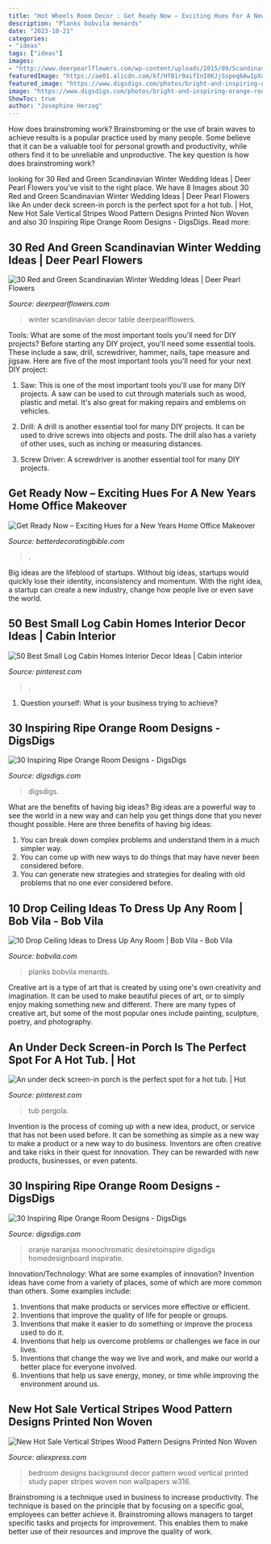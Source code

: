 ```yaml
---
title: "Hot Wheels Room Decor : Get Ready Now – Exciting Hues For A New Years Home Office Makeover"
description: "Planks bobvila menards"
date: "2023-10-21"
categories:
- "ideas"
tags: ["ideas"]
images:
- "http://www.deerpearlflowers.com/wp-content/uploads/2015/09/Scandinavian-winter-wedding-decor-ideas.jpg"
featuredImage: "https://ae01.alicdn.com/kf/HTB1r0aifInI8KJjSspeq6AwIpXaf/New-Hot-Sale-Vertical-Stripes-Wood-Pattern-Designs-Printed-Non-Woven-Wallpaper-Bedroom-Study-Background-Decor.jpg"
featured_image: "https://www.digsdigs.com/photos/bright-and-inspiring-orange-room-designs-21.jpg"
image: "https://www.digsdigs.com/photos/bright-and-inspiring-orange-room-designs-21.jpg"
ShowToc: true
author: "Josephine Herzog"
---
```



How does brainstroming work?
Brainstroming or the use of brain waves to achieve results is a popular practice used by many people. Some believe that it can be a valuable tool for personal growth and productivity, while others find it to be unreliable and unproductive. The key question is how does brainstroming work?

	

		
looking for 30 Red and Green Scandinavian Winter Wedding Ideas | Deer Pearl Flowers you've visit to the right place. We have 8 Images about 30 Red and Green Scandinavian Winter Wedding Ideas | Deer Pearl Flowers like An under deck screen-in porch is the perfect spot for a hot tub. | Hot, New Hot Sale Vertical Stripes Wood Pattern Designs Printed Non Woven and also 30 Inspiring Ripe Orange Room Designs - DigsDigs. Read more:
		
    
## 30 Red And Green Scandinavian Winter Wedding Ideas | Deer Pearl Flowers

<img loading=lazy src="http://www.deerpearlflowers.com/wp-content/uploads/2015/09/Scandinavian-winter-wedding-decor-ideas.jpg" onerror="this.onerror=null;this.src='https://tse4.mm.bing.net/th?id=OIP.c4XPiVFvwFMCk444Pu3uzgHaLH&amp;pid=15.1';" alt="30 Red and Green Scandinavian Winter Wedding Ideas | Deer Pearl Flowers">

_Source: deerpearlflowers.com_

>winter scandinavian decor table deerpearlflowers. 

	

Tools: What are some of the most important tools you'll need for DIY projects?
Before starting any DIY project, you'll need some essential tools. These include a saw, drill, screwdriver, hammer, nails, tape measure and jigsaw. Here are five of the most important tools you'll need for your next DIY project: 
1) Saw: This is one of the most important tools you'll use for many DIY projects. A saw can be used to cut through materials such as wood, plastic and metal. It's also great for making repairs and emblems on vehicles. 

2) Drill: A drill is another essential tool for many DIY projects. It can be used to drive screws into objects and posts. The drill also has a variety of other uses, such as inching or measuring distances. 

3) Screw Driver: A screwdriver is another essential tool for many DIY projects.

    
## Get Ready Now – Exciting Hues For A New Years Home Office Makeover

<img loading=lazy src="https://betterdecoratingbible.com/wp-content/uploads/2012/12/cortney-Bishop-Design-Suzy-q-better-decorating-bible-blog-office-décor-design-home-room-chair-office-desk-orange-vibrant-colors-zebra-carpet-yellow-curtains-Asian-chair-bamboo-blue-white-china-cow-hide-suza.jpg" onerror="this.onerror=null;this.src='https://tse4.mm.bing.net/th?id=OIP.htbPbLfy32RzlFugdcRiYwHaE8&amp;pid=15.1';" alt="Get Ready Now – Exciting Hues for a New Years Home Office Makeover">

_Source: betterdecoratingbible.com_

>. 

	

Big ideas are the lifeblood of startups. Without big ideas, startups would quickly lose their identity, inconsistency and momentum. With the right idea, a startup can create a new industry, change how people live or even save the world.

    
## 50 Best Small Log Cabin Homes Interior Decor Ideas | Cabin Interior

<img loading=lazy src="https://i.pinimg.com/736x/e0/96/95/e09695d23bb2b04e8efe7a6daacc485b.jpg" onerror="this.onerror=null;this.src='https://tse4.mm.bing.net/th?id=OIP.by4p3NSa0PKPvf5iHXWcPQHaLH&amp;pid=15.1';" alt="50 Best Small Log Cabin Homes Interior Decor Ideas | Cabin interior">

_Source: pinterest.com_

>. 

	

1. Question yourself: What is your business trying to achieve? 

    
## 30 Inspiring Ripe Orange Room Designs - DigsDigs

<img loading=lazy src="https://www.digsdigs.com/photos/bright-and-inspiring-orange-room-designs-21.jpg" onerror="this.onerror=null;this.src='https://tse2.mm.bing.net/th?id=OIP.NxPB9tH8PIW3qdUrBaFmDgHaJ4&amp;pid=15.1';" alt="30 Inspiring Ripe Orange Room Designs - DigsDigs">

_Source: digsdigs.com_

>digsdigs. 

	

What are the benefits of having big ideas?
Big ideas are a powerful way to see the world in a new way and can help you get things done that you never thought possible. Here are three benefits of having big ideas: 
1. You can break down complex problems and understand them in a much simpler way. 
2. You can come up with new ways to do things that may have never been considered before. 
3. You can generate new strategies and strategies for dealing with old problems that no one ever considered before.

    
## 10 Drop Ceiling Ideas To Dress Up Any Room | Bob Vila - Bob Vila

<img loading=lazy src="https://empire-s3-production.bobvila.com/slides/32495/original/Drop_Ceiling_Ideas_Wood-Look_Planks_ArmstrongCeilings.jpg?1560466324" onerror="this.onerror=null;this.src='https://tse1.mm.bing.net/th?id=OIP.XvVVBTLh-T3aGKlnJdWkkQHaFX&amp;pid=15.1';" alt="10 Drop Ceiling Ideas to Dress Up Any Room | Bob Vila - Bob Vila">

_Source: bobvila.com_

>planks bobvila menards. 

	

Creative art is a type of art that is created by using one's own creativity and imagination. It can be used to make beautiful pieces of art, or to simply enjoy making something new and different. There are many types of creative art, but some of the most popular ones include painting, sculpture, poetry, and photography.

    
## An Under Deck Screen-in Porch Is The Perfect Spot For A Hot Tub. | Hot

<img loading=lazy src="https://i.pinimg.com/736x/53/ff/40/53ff40f317c3a27accbd4e7192078ad8.jpg" onerror="this.onerror=null;this.src='https://tse4.mm.bing.net/th?id=OIP.PR1iE3itxKe0zKVjdlFnCwHaJ4&amp;pid=15.1';" alt="An under deck screen-in porch is the perfect spot for a hot tub. | Hot">

_Source: pinterest.com_

>tub pergola. 

	

Invention is the process of coming up with a new idea, product, or service that has not been used before. It can be something as simple as a new way to make a product or a new way to do business. Inventors are often creative and take risks in their quest for innovation. They can be rewarded with new products, businesses, or even patents.

    
## 30 Inspiring Ripe Orange Room Designs - DigsDigs

<img loading=lazy src="https://www.digsdigs.com/photos/bright-and-inspiring-orange-room-designs-24.jpg" onerror="this.onerror=null;this.src='https://tse1.mm.bing.net/th?id=OIP.JfHGzs5Ikq_qUfwoH1RrBQAAAA&amp;pid=15.1';" alt="30 Inspiring Ripe Orange Room Designs - DigsDigs">

_Source: digsdigs.com_

>oranje naranjas monochromatic desiretoinspire digsdigs homedesignboard inspiratie. 

	

Innovation/Technology: What are some examples of innovation?
Invention ideas have come from a variety of places, some of which are more common than others. Some examples include:
1. Inventions that make products or services more effective or efficient. 
2. Inventions that improve the quality of life for people or groups. 
3. Inventions that make it easier to do something or improve the process used to do it. 
4. Inventions that help us overcome problems or challenges we face in our lives. 
5. Inventions that change the way we live and work, and make our world a better place for everyone involved. 
6. Inventions that help us save energy, money, or time while improving the environment around us.

    
## New Hot Sale Vertical Stripes Wood Pattern Designs Printed Non Woven

<img loading=lazy src="https://ae01.alicdn.com/kf/HTB1r0aifInI8KJjSspeq6AwIpXaf/New-Hot-Sale-Vertical-Stripes-Wood-Pattern-Designs-Printed-Non-Woven-Wallpaper-Bedroom-Study-Background-Decor.jpg" onerror="this.onerror=null;this.src='https://tse1.mm.bing.net/th?id=OIP.5nV2vSrFzi_rF4X7b6fq1AHaHa&amp;pid=15.1';" alt="New Hot Sale Vertical Stripes Wood Pattern Designs Printed Non Woven">

_Source: aliexpress.com_

>bedroom designs background decor pattern wood vertical printed study paper stripes woven non wallpapers w316. 

	

Brainstroming is a technique used in business to increase productivity. The technique is based on the principle that by focusing on a specific goal, employees can better achieve it. Brainstroming allows managers to target specific tasks and projects for improvement. This enables them to make better use of their resources and improve the quality of work.

